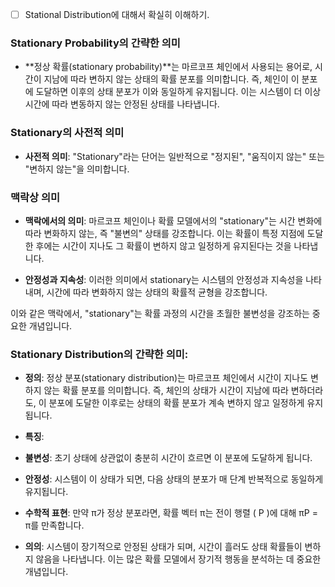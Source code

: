 - [ ] Stational Distribution에 대해서 확실히 이해하기.

### Stationary Probability의 간략한 의미

- **정상 확률(stationary probability)**는 마르코프 체인에서 사용되는 용어로, 시간이 지남에 따라 변하지 않는 상태의 확률 분포를 의미합니다. 즉, 체인이 이 분포에 도달하면 이후의 상태 분포가 이와 동일하게 유지됩니다. 이는 시스템이 더 이상 시간에 따라 변동하지 않는 안정된 상태를 나타냅니다.

### Stationary의 사전적 의미

- **사전적 의미**: "Stationary"라는 단어는 일반적으로 "정지된", "움직이지 않는" 또는 "변하지 않는"을 의미합니다.

### 맥락상 의미

- **맥락에서의 의미**: 마르코프 체인이나 확률 모델에서의 "stationary"는 시간 변화에 따라 변화하지 않는, 즉 "불변의" 상태를 강조합니다. 이는 확률이 특정 지점에 도달한 후에는 시간이 지나도 그 확률이 변하지 않고 일정하게 유지된다는 것을 나타냅니다.

- **안정성과 지속성**: 이러한 의미에서 stationary는 시스템의 안정성과 지속성을 나타내며, 시간에 따라 변화하지 않는 상태의 확률적 균형을 강조합니다.

이와 같은 맥락에서, "stationary"는 확률 과정의 시간을 초월한 불변성을 강조하는 중요한 개념입니다.


### Stationary Distribution의 간략한 의미:

- **정의**: 정상 분포(stationary distribution)는 마르코프 체인에서 시간이 지나도 변하지 않는 확률 분포를 의미합니다. 즉, 체인의 상태가 시간이 지남에 따라 변하더라도, 이 분포에 도달한 이후로는 상태의 확률 분포가 계속 변하지 않고 일정하게 유지됩니다.

- **특징**:

- **불변성**: 초기 상태에 상관없이 충분히 시간이 흐르면 이 분포에 도달하게 됩니다.

- **안정성**: 시스템이 이 상태가 되면, 다음 상태의 분포가 매 단계 반복적으로 동일하게 유지됩니다.

- **수학적 표현**: 만약 π가 정상 분포라면, 확률 벡터 π는 전이 행렬 \( P \)에 대해 πP = π를 만족합니다.

- **의의**: 시스템이 장기적으로 안정된 상태가 되며, 시간이 흘러도 상태 확률들이 변하지 않음을 나타냅니다. 이는 많은 확률 모델에서 장기적 행동을 분석하는 데 중요한 개념입니다.